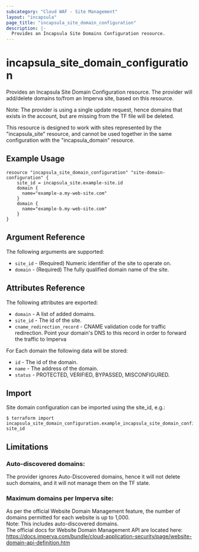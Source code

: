 ```yaml
---
subcategory: "Cloud WAF - Site Management"
layout: "incapsula"
page_title: "incapsula_site_domain_configuration"
description: |- 
  Provides an Incapsula Site Domains Configuration resource.
---
```


# incapsula_site_domain_configuration

Provides an Incapsula Site Domain Configuration resource.
The provider will add/delete domains to/from an Imperva site, based on this resource.

Note: The provider is using a single update request, hence domains that exists in the account, but
are missing from the TF file will be deleted.

This resource is designed to work with sites represented by the "incapsula_site" resource, and cannot be used together in the same configuration with the "incapsula_domain" resource.

## Example Usage

```hcl
resource "incapsula_site_domain_configuration" "site-domain-configuration" {
    site_id = incapsula_site.example-site.id
    domain {
      name="example-a.my-web-site.com"
    }
    domain {
      name="example-b.my-web-site.com"
    }
}
```

## Argument Reference

The following arguments are supported:

* `site_id` - (Required) Numeric identifier of the site to operate on.
* `domain` - (Required) The fully qualified domain name of the site.

## Attributes Reference

The following attributes are exported:

* `domain` - A list of added domains.
* `site_id` - The id of the site.
* `cname_redirection_record` - CNAME validation code for traffic redirection.  Point your domain's DNS to this record in order to forward the traffic to Imperva

For Each domain the following data will be stored:
  * `id` - The id of the domain.
  * `name` - The address of the domain.
  * `status` - PROTECTED, VERIFIED, BYPASSED, MISCONFIGURED.

## Import

Site domain configuration can be imported using the site_id, e.g.:

```
$ terraform import incapsula_site_domain_configuration.example_incapsula_site_domain_configuration site_id
```

## Limitations
### Auto-discovered domains: 
The provider ignores Auto-Discovered domains, hence it will not delete such domains, and it will
not manage them on the TF state.

### Maximum domains per Imperva site: 
As per the official Website Domain Management feature, the number of domains permitted for each website is
up to 1,000.<br />
Note: This includes auto-discovered domains.<br />
The official docs for Website Domain Management API are located here: https://docs.imperva.com/bundle/cloud-application-security/page/website-domain-api-definition.htm



